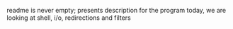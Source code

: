 readme is never empty; presents description for the program
today, we are looking at shell, i/o, redirections and filters
